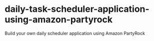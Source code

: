 # daily-task-scheduler-application-using-amazon-partyrock
Build your own daily scheduler application using Amazon PartyRock
